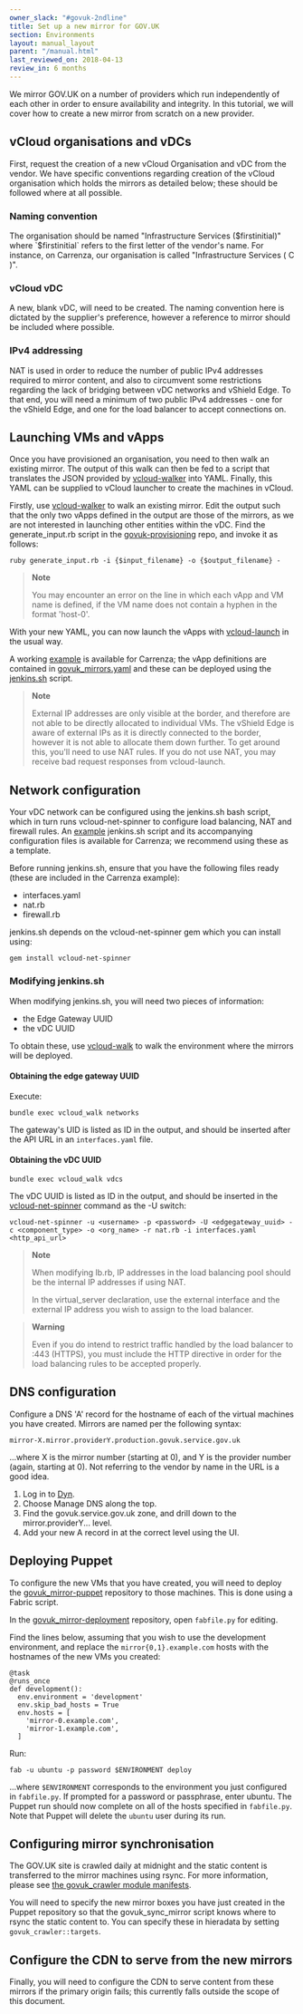 ```yaml
---
owner_slack: "#govuk-2ndline"
title: Set up a new mirror for GOV.UK
section: Environments
layout: manual_layout
parent: "/manual.html"
last_reviewed_on: 2018-04-13
review_in: 6 months
---
```


We mirror GOV.UK on a number of providers which run independently of
each other in order to ensure availability and integrity. In this
tutorial, we will cover how to create a new mirror from scratch on a new
provider.

## vCloud organisations and vDCs

First, request the creation of a new vCloud Organisation and vDC from
the vendor. We have specific conventions regarding creation of the
vCloud organisation which holds the mirrors as detailed below; these
should be followed where at all possible.

### Naming convention

The organisation should be named "Infrastructure Services
($firstinitial)" where `$firstinitial` refers to the first letter of the
vendor's name. For instance, on Carrenza, our organisation is called
"Infrastructure Services ( C )".

### vCloud vDC

A new, blank vDC, will need to be created. The naming convention here is
dictated by the supplier's preference, however a reference to mirror
should be included where possible.

### IPv4 addressing

NAT is used in order to reduce the number of public IPv4 addresses
required to mirror content, and also to circumvent some restrictions
regarding the lack of bridging between vDC networks and vShield Edge. To
that end, you will need a minimum of two public IPv4 addresses - one for
the vShield Edge, and one for the load balancer to accept connections
on.

## Launching VMs and vApps

Once you have provisioned an organisation, you need to then walk an
existing mirror. The output of this walk can then be fed to a script
that translates the JSON provided by
[vcloud-walker](https://github.com/alphagov/vcloud-walker) into YAML.
Finally, this YAML can be supplied to vCloud launcher to create the
machines in vCloud.

Firstly, use [vcloud-walker](https://github.digital.cabinet-office.gov.uk/gds/vcloud-tools) to
walk an existing mirror. Edit the output such that the only two vApps
defined in the output are those of the mirrors, as we are not interested
in launching other entities within the vDC. Find the generate\_input.rb
script in the
[govuk-provisioning](https://github.digital.cabinet-office.gov.uk/gds/govuk-provisioning) repo,
and invoke it as follows:

``` {.sourceCode .}
ruby generate_input.rb -i {$input_filename} -o {$output_filename} -
```

> **Note**
>
> You may encounter an error on the line in which each vApp and VM name
> is defined, if the VM name does not contain a hyphen in the format
> 'host-0'.

With your new YAML, you can now launch the vApps with
[vcloud-launch](https://github.digital.cabinet-office.gov.uk/gds/vcloud-launch) in the usual way.

A working
[example](https://github.digital.cabinet-office.gov.uk/gds/govuk_mirror-deployment/tree/master/vcloud_box/carrenza)
is available for Carrenza; the vApp definitions are contained in
[govuk_mirrors.yaml](https://github.digital.cabinet-office.gov.uk/gds/govuk_mirror-deployment/blob/master/vcloud_box/carrenza/govuk_mirrors.yaml)
and these can be deployed using the
[jenkins.sh](https://github.digital.cabinet-office.gov.uk/gds/govuk_mirror-deployment/blob/master/vcloud_box/carrenza/jenkins.sh)
script.

> **Note**
>
> External IP addresses are only visible at the border, and therefore
> are not able to be directly allocated to individual VMs. The vShield
> Edge is aware of external IPs as it is directly connected to the
> border, however it is not able to allocate them down further. To get
> around this, you'll need to use NAT rules. If you do not use NAT, you
> may receive bad request responses from vcloud-launch.

## Network configuration

Your vDC network can be configured using the jenkins.sh bash script,
which in turn runs vcloud-net-spinner to configure load balancing, NAT
and firewall rules. An
[example](https://github.digital.cabinet-office.gov.uk/gds/govuk_mirror-deployment/tree/master/vcloud_net/carrenza)
jenkins.sh script and its accompanying configuration files is available
for Carrenza; we recommend using these as a template.

Before running jenkins.sh, ensure that you have the following files
ready (these are included in the Carrenza example):

-   interfaces.yaml
-   nat.rb
-   firewall.rb

jenkins.sh depends on the vcloud-net-spinner gem which you can install
using:

``` {.sourceCode .}
gem install vcloud-net-spinner
```

### Modifying jenkins.sh

When modifying jenkins.sh, you will need two pieces of information:

-   the Edge Gateway UUID
-   the vDC UUID

To obtain these, use [vcloud-walk](https://github.digital.cabinet-office.gov.uk/gds/vcloud-walker) to
walk the environment where the mirrors will be deployed.

#### Obtaining the edge gateway UUID

Execute:

``` {.sourceCode .}
bundle exec vcloud_walk networks
```

The gateway's UID is listed as ID in the output, and should be inserted
after the API URL in an `interfaces.yaml` file.

#### Obtaining the vDC UUID

``` {.sourceCode .}
bundle exec vcloud_walk vdcs
```

The vDC UUID is listed as ID in the output, and should be inserted in
the [vcloud-net-spinner](https://github.com/alphagov/vcloud-net-spinner)
command as the -U switch:

``` {.sourceCode .}
vcloud-net-spinner -u <username> -p <password> -U <edgegateway_uuid> -c <component_type> -o <org_name> -r nat.rb -i interfaces.yaml <http_api_url>
```

> **Note**
>
> When modifying lb.rb, IP addresses in the load balancing pool should
> be the internal IP addresses if using NAT.
>
> In the virtual_server declaration, use the external interface and the
> external IP address you wish to assign to the load balancer.

> **Warning**
>
> Even if you do intend to restrict traffic handled by the load balancer
> to :443 (HTTPS), you must include the HTTP directive in order for the
> load balancing rules to be accepted properly.

## DNS configuration

Configure a DNS 'A' record for the hostname of each of the virtual
machines you have created. Mirrors are named per the following syntax:

``` {.sourceCode .}
mirror-X.mirror.providerY.production.govuk.service.gov.uk
```

...where X is the mirror number (starting at 0), and Y is the provider
number (again, starting at 0). Not referring to the vendor by name in
the URL is a good idea.

1.  Log in to [Dyn](https://manage.dynect.net).
2.  Choose Manage DNS along the top.
3.  Find the govuk.service.gov.uk zone, and drill down to
    the mirror.providerY... level.
4.  Add your new A record in at the correct level using the UI.

## Deploying Puppet

To configure the new VMs that you have created, you will need to deploy
the
[govuk_mirror-puppet](https://github.com/alphagov/govuk_mirror-puppet)
repository to those machines. This is done using a Fabric script.

In the
[govuk_mirror-deployment](https://github.digital.cabinet-office.gov.uk/gds/govuk_mirror-deployment)
repository, open `fabfile.py` for editing.

Find the lines below, assuming that you wish to use the development
environment, and replace the `mirror{0,1}.example.com` hosts with the
hostnames of the new VMs you created:

``` {.sourceCode .python}
@task
@runs_once
def development():
  env.environment = 'development'
  env.skip_bad_hosts = True
  env.hosts = [
    'mirror-0.example.com',
    'mirror-1.example.com',
  ]
```

Run:

``` {.sourceCode .}
fab -u ubuntu -p password $ENVIRONMENT deploy
```

...where `$ENVIRONMENT` corresponds to the environment you just
configured in `fabfile.py`. If prompted for a password or passphrase,
enter ubuntu. The Puppet run should now complete on all of the hosts
specified in `fabfile.py`. Note that Puppet will delete the `ubuntu` user
during its run.

## Configuring mirror synchronisation

The GOV.UK site is crawled daily at midnight and the static content is
transferred to the mirror machines using rsync. For more information,
please see [the govuk_crawler module
manifests](https://github.com/alphagov/govuk-puppet/blob/master/modules/govuk_crawler/manifests/init.pp).

You will need to specify the new mirror boxes you have just created in
the Puppet repository so that the govuk_sync_mirror script knows where
to rsync the static content to. You can specify these in hieradata by
setting `govuk_crawler::targets`.

## Configure the CDN to serve from the new mirrors

Finally, you will need to configure the CDN to serve content from these
mirrors if the primary origin fails; this currently falls outside the
scope of this document.
